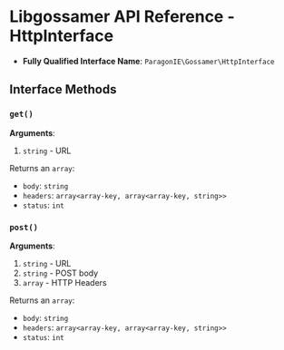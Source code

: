 # Libgossamer API Reference - HttpInterface

* **Fully Qualified Interface Name**: `ParagonIE\Gossamer\HttpInterface`

## Interface Methods

### `get()`

**Arguments**:

1. `string` - URL

Returns an `array`:

  * `body`: `string`
  * `headers`: `array<array-key, array<array-key, string>>`
  * `status`: `int`

### `post()`

**Arguments**:

1. `string` - URL
2. `string` - POST body
3. `array` - HTTP Headers

Returns an `array`:

  * `body`: `string`
  * `headers`: `array<array-key, array<array-key, string>>`
  * `status`: `int`
